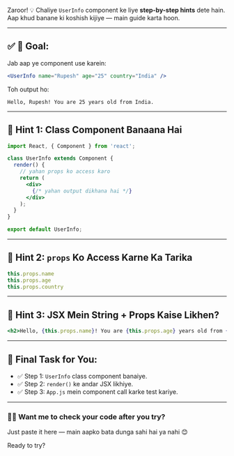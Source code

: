 Zaroor! 💡
Chaliye `UserInfo` component ke liye **step-by-step hints** dete hain. Aap khud banane ki koshish kijiye — main guide karta hoon.

---

## ✅ 🎯 Goal:

Jab aap ye component use karein:

```jsx
<UserInfo name="Rupesh" age="25" country="India" />
```

Toh output ho:

```
Hello, Rupesh! You are 25 years old from India.
```

---

## 🧩 Hint 1: Class Component Banaana Hai

```jsx
import React, { Component } from 'react';

class UserInfo extends Component {
  render() {
    // yahan props ko access karo
    return (
      <div>
        {/* yahan output dikhana hai */}
      </div>
    );
  }
}

export default UserInfo;
```

---

## 🧩 Hint 2: `props` Ko Access Karne Ka Tarika

```js
this.props.name
this.props.age
this.props.country
```

---

## 🧩 Hint 3: JSX Mein String + Props Kaise Likhen?

```jsx
<h2>Hello, {this.props.name}! You are {this.props.age} years old from {this.props.country}.</h2>
```

---

## 🧩 Final Task for You:

* ✅ Step 1: `UserInfo` class component banaiye.
* ✅ Step 2: `render()` ke andar JSX likhiye.
* ✅ Step 3: `App.js` mein component call karke test kariye.

---

### 👨‍🏫 Want me to check your code after you try?

Just paste it here — main aapko bata dunga sahi hai ya nahi 😊

Ready to try?

